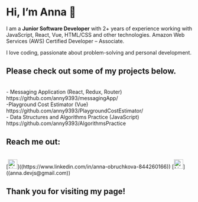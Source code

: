 <h1> Hi, I’m Anna 👋  </h1>
<p> I am a <strong> Junior Software Developer</strong> with 2+ years of experience working with JavaScript, React,
Vue, HTML/CSS and other technologies. Amazon Web Services (AWS) Certified Developer –
Associate. </p>
<p>I love coding, passionate about problem-solving and personal development.</p>
<h2> Please check out some of my projects below. </h2>
<br>- Messaging Application (React, Redux, Router)</br>
https://github.com/anny9393/messagingApp/
<br>-Playground Cost Estimator (Vue)</br>
https://github.com/anny9393/PlaygroundCostEstimator/
<br>- Data Structures and Algorithms Practice (JavaScript)</br>
https://github.com/anny9393/AlgorithmsPractice
<br><h2> Reach me out:</h2></br>
[<img src="https://img.shields.io/badge/LinkedIn-282C34?logo=linkedin&logoColor=0077B5" alt="LinkedIn logo" title="LinkedIn" height="25" />]((https://www.linkedin.com/in/anna-obruchkova-844260166))
[<img src="https://img.shields.io/badge/E--mail-anna.devjs%40gmail.com-blue" alt="LinkedIn logo" title="LinkedIn" height="25" />]((anna.devjs@gmail.com))

<h2> Thank you for visiting my page! </h2>
<!---
anny9393/anny9393 is a ✨ special ✨ repository because its `README.md` (this file) appears on your GitHub profile.
You can click the Preview link to take a look at your changes.
--->

